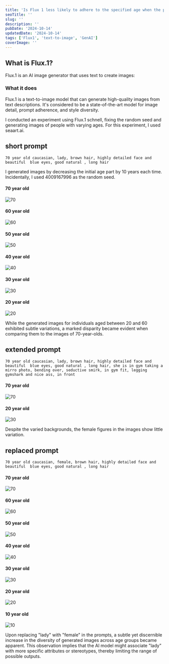 ```yaml
---
title: 'Is Flux 1 less likely to adhere to the specified age when the prompt is longer?'
seoTitle: ''
slug: ''
description: ''
pubDate: '2024-10-14'
updatedDate: '2024-10-14'
tags: ['Flux1', 'text-to-image', 'GenAI']
coverImage: ''
---
```


## What is Flux.1?
Flux.1 is an AI image generator that uses text to create images: 
### What it does
Flux.1 is a text-to-image model that can generate high-quality images from text descriptions. It's considered to be a state-of-the-art model for image detail, prompt adherence, and style diversity.



I conducted an experiment using Flux.1 schnell, fixing the random seed and generating images of people with varying ages. For this experiment, I used seaart.ai.

## short prompt
```
70 year old caucasian, lady, brown hair, highly detailed face and beautiful  blue eyes, good natural , long hair
```

I generated images by decreasing the initial age part by 10 years each time.
Incidentally, I used 4009167996 as the random seed.

#### 70 year old
![70](./70.png)

#### 60 year old
![60](./60.png)

#### 50 year old
![50](./50.png)

#### 40 year old
![40](./40.png)

#### 30 year old
![30](./30.png)

#### 20 year old
![20](./20.png)

While the generated images for individuals aged between 20 and 60 exhibited subtle variations, a marked disparity became evident when comparing them to the images of 70-year-olds.

## extended prompt
```
70 year old caucasian, lady, brown hair, highly detailed face and beautiful  blue eyes, good natural , long hair, she is in gym taking a mirro photo, bending over, seductive smirk, in gym fit, legging gymshark and nice ass, in front
```

#### 70 year old
![70](./gym_70.png)

#### 20 year old
![30](./gym_30.png)


Despite the varied backgrounds, the female figures in the images show little variation.


## replaced prompt
```
70 year old caucasian, female, brown hair, highly detailed face and beautiful  blue eyes, good natural , long hair
```
#### 70 year old
![70](./70_female.png)

#### 60 year old
![60](./60_female.png)

#### 50 year old
![50](./50_female.png)

#### 40 year old
![40](./40_female.png)

#### 30 year old
![30](./30_female.png)

#### 20 year old
![20](./20_female.png)

#### 10 year old
![10](./10_female.png)


Upon replacing "lady" with "female" in the prompts, a subtle yet discernible increase in the diversity of generated images across age groups became apparent. This observation implies that the AI model might associate "lady" with more specific attributes or stereotypes, thereby limiting the range of possible outputs.


